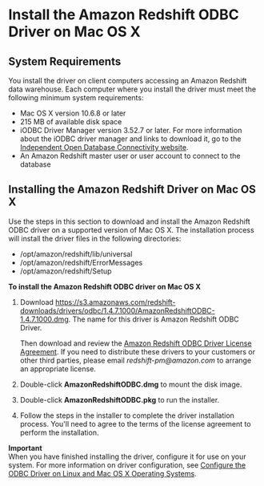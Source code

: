 # Install the Amazon Redshift ODBC Driver on Mac OS X<a name="install-odbc-driver-mac"></a>

## System Requirements<a name="odbc-driver-sysreq-mac"></a>

You install the driver on client computers accessing an Amazon Redshift data warehouse\. Each computer where you install the driver must meet the following minimum system requirements: 
+ Mac OS X version 10\.6\.8 or later
+ 215 MB of available disk space
+ iODBC Driver Manager version 3\.52\.7 or later\. For more information about the iODBC driver manager and links to download it, go to the [Independent Open Database Connectivity website](http://www.iodbc.org/dataspace/doc/iodbc/wiki/iodbcWiki/Downloads)\.
+ An Amazon Redshift master user or user account to connect to the database

## Installing the Amazon Redshift Driver on Mac OS X<a name="odbc-driver-mac-how-to-install"></a>

Use the steps in this section to download and install the Amazon Redshift ODBC driver on a supported version of Mac OS X\. The installation process will install the driver files in the following directories: 
+ /opt/amazon/redshift/lib/universal
+ /opt/amazon/redshift/ErrorMessages
+ /opt/amazon/redshift/Setup<a name="rs-mgmt-install-odbc-drivers-mac"></a>

**To install the Amazon Redshift ODBC driver on Mac OS X**

1. Download [https://s3\.amazonaws\.com/redshift\-downloads/drivers/odbc/1\.4\.7\.1000/AmazonRedshiftODBC\-1\.4\.7\.1000\.dmg](https://s3.amazonaws.com/redshift-downloads/drivers/odbc/1.4.7.1000/AmazonRedshiftODBC-1.4.7.1000.dmg)\. The name for this driver is Amazon Redshift ODBC Driver\. 

   Then download and review the [Amazon Redshift ODBC Driver License Agreement](https://s3.amazonaws.com/redshift-downloads/drivers/Amazon+Redshift+ODBC+Driver+License+Agreement.pdf)\. If you need to distribute these drivers to your customers or other third parties, please email *redshift\-pm@amazon\.com* to arrange an appropriate license\. 

1. Double\-click **AmazonRedshiftODBC\.dmg** to mount the disk image\.

1. Double\-click **AmazonRedshiftODBC\.pkg** to run the installer\.

1. Follow the steps in the installer to complete the driver installation process\. You'll need to agree to the terms of the license agreement to perform the installation\.

**Important**  
When you have finished installing the driver, configure it for use on your system\. For more information on driver configuration, see [Configure the ODBC Driver on Linux and Mac OS X Operating Systems](odbc-driver-configure-linux-mac.md)\.